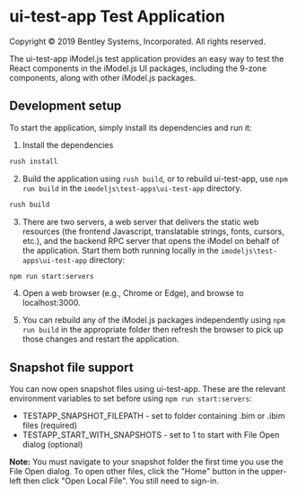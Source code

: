 ﻿# ui-test-app Test Application

Copyright © 2019 Bentley Systems, Incorporated. All rights reserved.

The ui-test-app iModel.js test application provides an easy way to test the React components in the iModel.js UI packages, including the 9-zone components, along with other iModel.js packages.

## Development setup

To start the application, simply install its dependencies and run it:

1. Install the dependencies

  ```sh
  rush install
  ```

2. Build the application using `rush build`, or to rebuild ui-test-app, use `npm run build` in the `imodeljs\test-apps\ui-test-app` directory.

  ```sh
  rush build
  ```

3. There are two servers, a web server that delivers the static web resources (the frontend Javascript, translatable strings, fonts, cursors, etc.), and the backend RPC server that opens the iModel on behalf of the application. Start them both running locally in the `imodeljs\test-apps\ui-test-app` directory:

  ```sh
  npm run start:servers
  ```

4. Open a web browser (e.g., Chrome or Edge), and browse to localhost:3000.

5. You can rebuild any of the iModel.js packages independently using `npm run build` in the appropriate folder then refresh the browser to pick up those changes and restart the application.

## Snapshot file support

You can now open snapshot files using ui-test-app. These are the relevant environment variables to set before using `npm run start:servers`:

*	TESTAPP_SNAPSHOT_FILEPATH - set to folder containing .bim or .ibim files (required)
*	TESTAPP_START_WITH_SNAPSHOTS - set to 1 to start with File Open dialog (optional)

__Note:__ You must navigate to your snapshot folder the first time you use the File Open dialog. To open other files, click the "Home" button in the upper-left then click "Open Local File". You still need to sign-in.
